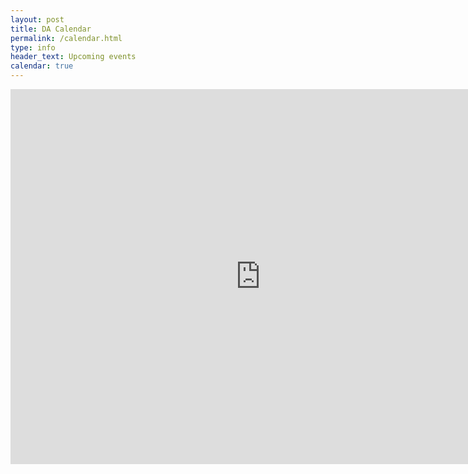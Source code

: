 ```yaml
---
layout: post
title: DA Calendar
permalink: /calendar.html
type: info
header_text: Upcoming events
calendar: true
---
```


<iframe src="https://calendar.google.com/calendar/embed?height=600&amp;wkst=1&amp;hl=en&amp;bgcolor=%23FFFFFF&amp;ctz=Europe%2FMadrid" style="border-width:0" width="800" height="600" frameborder="0" scrolling="no"></iframe>

